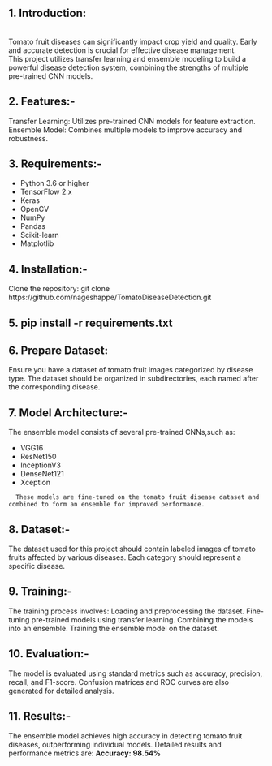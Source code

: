 <h2>1. Introduction:</h2><br>
Tomato fruit diseases can significantly impact crop yield and quality. Early and accurate detection is crucial for effective disease management.<br>
This project utilizes transfer learning and ensemble modeling to build a powerful disease detection system, combining the strengths of multiple pre-trained CNN models.
<p>
<h2>2. Features:-</h2>
Transfer Learning: Utilizes pre-trained CNN models for feature extraction.
Ensemble Model: Combines multiple models to improve accuracy and robustness.

<h2>3. Requirements:-</h2>
<ul>
   <li>Python 3.6 or higher</li>
<li>TensorFlow 2.x</li>
   <li>Keras</li>
   <li>OpenCV</li>
   <li>NumPy</li>
   <li>Pandas</li>
   <li>Scikit-learn</li>
   <li>Matplotlib
</li>
</ul>
<p></p>   
   <h2>4. Installation:-</h2>
   Clone the repository:
   git clone https://github.com/nageshappe/TomatoDiseaseDetection.git

   <p></p>
   <h2>5. pip install -r requirements.txt</h2>

   <p></p>
    <h2>6. Prepare Dataset:</h2>
        Ensure you have a dataset of tomato fruit images categorized by disease type.
       The dataset should be organized in subdirectories, each named after the corresponding disease.
   <h2>7. Model Architecture:-</h2>
      The ensemble model consists of several pre-trained CNNs,such as:
     <ul>
   <li>VGG16</li>
<li>ResNet150</li>
   <li>InceptionV3</li>
   <li>DenseNet121</li>
   <li>Xception</li>
   
</ul>
   
      These models are fine-tuned on the tomato fruit disease dataset and combined to form an ensemble for improved performance.
   <h2>8. Dataset:-</h2>
      The dataset used for this project should contain labeled images of tomato fruits affected by various diseases.
      Each category should represent a specific disease.
    <h2>9. Training:-</h2>
      The training process involves:
        Loading and preprocessing the dataset.
       Fine-tuning pre-trained models using transfer learning.
       Combining the models into an ensemble.
        Training the ensemble model on the dataset.
   <h2>10. Evaluation:-</h2>
       The model is evaluated using standard metrics such as accuracy, precision, recall, and F1-score.
       Confusion matrices and ROC curves are also generated for detailed analysis.
   <h2>11. Results:-</h2>
       The ensemble model achieves high accuracy in detecting tomato fruit diseases, outperforming individual models.
       Detailed results and performance metrics are:
       <b>Accuracy: 98.54%
       
